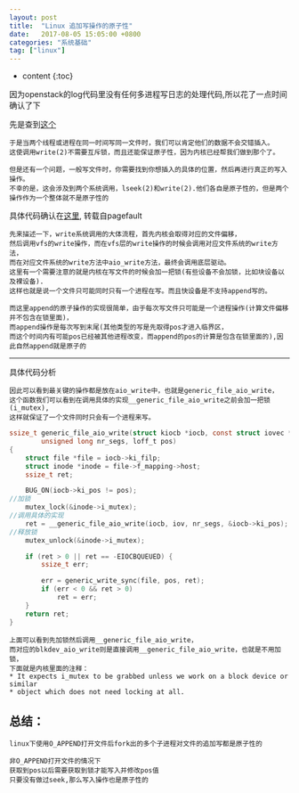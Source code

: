 ```yaml
---
layout: post
title:  "Linux 追加写操作的原子性"
date:   2017-08-05 15:05:00 +0800
categories: "系统基础"
tag: ["linux"]
---
```


* content
{:toc}



因为openstack的log代码里没有任何多进程写日志的处理代码,所以花了一点时间确认了下

先是查到[这个](http://www.jianshu.com/p/b5a731940ff9)

    于是当两个线程或进程在同一时间写同一文件时，我们可以肯定他们的数据不会交错插入。
    这使调用write(2)不需要互斥锁，而且还能保证原子性，因为内核已经帮我们做到那个了。

    但是还有一个问题，一般写文件时，你需要找到你想插入的具体的位置，然后再进行真正的写入操作。
    不幸的是，这会涉及到两个系统调用，lseek(2)和write(2).他们各自是原子性的，但是两个操作作为一个整体就不是原子性的


具体代码确认在[这里](http://www.pagefault.info/?p=139), 转载自pagefault

    先来描述一下，write系统调用的大体流程，首先内核会取得对应的文件偏移，
    然后调用vfs的write操作，而在vfs层的write操作的时候会调用对应文件系统的write方法，
    而在对应文件系统的write方法中aio_write方法，最终会调用底层驱动。
    这里有一个需要注意的就是内核在写文件的时候会加一把锁(有些设备不会加锁，比如块设备以及裸设备).
    这样也就是说一个文件只可能同时只有一个进程在写。而且快设备是不支持append写的。

    而这里append的原子操作的实现很简单，由于每次写文件只可能是一个进程操作(计算文件偏移并不包含在锁里面)，
    而append操作是每次写到末尾(其他类型的写是先取得pos才进入临界区，
    而这个时间内有可能pos已经被其他进程改变，而append的pos的计算是包含在锁里面的),因此自然append就是原子的



---

具体代码分析

    因此可以看到最关键的操作都是放在aio_write中，也就是generic_file_aio_write，
    这个函数我们可以看到在调用具体的实现__generic_file_aio_write之前会加一把锁(i_mutex),
    这样就保证了一个文件同时只会有一个进程来写。

```c
ssize_t generic_file_aio_write(struct kiocb *iocb, const struct iovec *iov,
        unsigned long nr_segs, loff_t pos)
{
    struct file *file = iocb->ki_filp;
    struct inode *inode = file->f_mapping->host;
    ssize_t ret;

    BUG_ON(iocb->ki_pos != pos);
//加锁
    mutex_lock(&inode->i_mutex);
//调用具体的实现
    ret = __generic_file_aio_write(iocb, iov, nr_segs, &iocb->ki_pos);
//释放锁
    mutex_unlock(&inode->i_mutex);

    if (ret > 0 || ret == -EIOCBQUEUED) {
        ssize_t err;

        err = generic_write_sync(file, pos, ret);
        if (err < 0 && ret > 0)
            ret = err;
    }
    return ret;
}

```

    上面可以看到先加锁然后调用__generic_file_aio_write，
    而对应的blkdev_aio_write则是直接调用__generic_file_aio_write，也就是不用加锁，
    下面就是内核里面的注释：
    * It expects i_mutex to be grabbed unless we work on a block device or similar
    * object which does not need locking at all.


## 总结：

    linux下使用O_APPEND打开文件后fork出的多个子进程对文件的追加写都是原子性的

    非O_APPEND打开文件的情况下
    获取到pos以后需要获取到锁才能写入并修改pos值
    只要没有做过seek,那么写入操作也是原子性的
